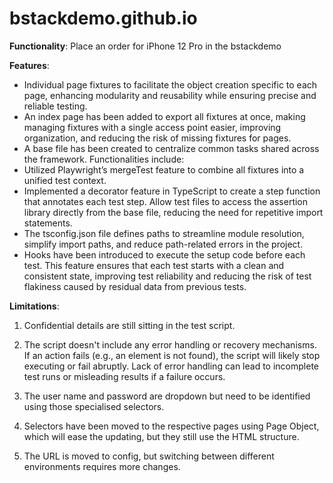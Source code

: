 # bstackdemo.github.io

**Functionality**: Place an order for iPhone 12 Pro in the bstackdemo

**Features**:
- Individual page fixtures to facilitate the object creation specific to each page, enhancing modularity and reusability while ensuring precise and reliable testing.
- An index page has been added to export all fixtures at once, making managing fixtures with a single access point easier, improving organization, and reducing the risk of missing fixtures for pages.
- A base file has been created to centralize common tasks shared across the framework. Functionalities include:
- Utilized Playwright’s mergeTest feature to combine all fixtures into a unified test context.
- Implemented a decorator feature in TypeScript to create a step function that annotates each test step.
Allow test files to access the assertion library directly from the base file, reducing the need for repetitive import statements.
- The tsconfig.json file defines paths to streamline module resolution, simplify import paths, and reduce path-related errors in the project.
- Hooks have been introduced to execute the setup code before each test. This feature ensures that each test starts with a clean and consistent state, improving test reliability and reducing the risk of test flakiness caused by residual data from previous tests.

**Limitations**:

1. Confidential details are still sitting in the test script.
   
2. The script doesn't include any error handling or recovery mechanisms. If an action fails (e.g., an element is not found), the script will likely stop executing or fail abruptly. Lack of error handling can lead to incomplete test runs or misleading results if a failure occurs.
   
3. The user name and password are dropdown but need to be identified using those specialised selectors.

4. Selectors have been moved to the respective pages using Page Object, which will ease the updating, but they still use the HTML structure.

5. The URL is moved to config, but switching between different environments requires more changes.
